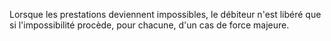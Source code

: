 Lorsque les prestations deviennent impossibles, le débiteur n'est libéré que si l'impossibilité procède, pour chacune, d'un cas de force majeure.

